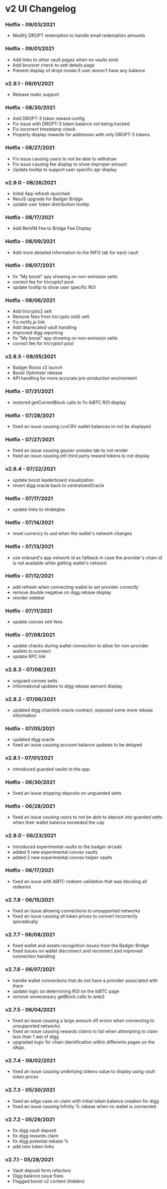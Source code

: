 # v2 UI Changelog

### Hotfix - 09/03/2021

-   Modify DROPT redemption to handle small redemption amounts

### Hotfix - 09/01/2021

-   Add links to other vault pages when no vaults exist
-   Add bouncer check to sett details page
-   Prevent display of dropt modal if user doesn't have any balance

### v2.9.1 - 09/01/2021

-   Release matic support

### Hotfix - 08/30/2021

-   Add DROPT-3 token reward config
-   Fix issue with DROPT-3 token balance not being tracked
-   Fix incorrect timestamp check
-   Properly display rewards for addresses with only DROPT-3 tokens

### Hotfix - 08/27/2021

-   Fix issue causing users to not be able to withdraw
-   Fix issue causing fee display to show improper amount
-   Update tooltip to support user specific apr display

### v2.9.0 - 08/26/2021

-   Initial App refresh launched
-   RenJS upgrade for Badger Bridge
-   update user token distribution tooltip

### Hotfix - 08/17/2021

-   Add RenVM Fee to Bridge Fee Display

### Hotfix - 08/09/2021

-   Add more detailed information to the INFO tab for each vault

### Hotfix - 08/07/2021

-   fix "My boost" apy showing on non-emission setts
-   correct fee for tricrypto1 pool
-   update tooltip to show user specific ROI

### Hotfix - 08/06/2021

-   Add tricrypto2 sett
-   Remove fees from tricrypto (old) sett
-   Fix notify.js link
-   Add deprecated vault handling
-   improved digg reporting
-   fix "My boost" apy showing on non-emission setts
-   correct fee for tricrypto1 pool

### v2.8.5 - 08/05/2021

-   Badger Boost v2 launch
-   Boost Optimizer release
-   API handling for more accurate pre-production environment

### Hotfix - 07/31/2021

-   restored getCurrentBlock calls to fix ibBTC ROI display

### Hotfix - 07/28/2021

-   fixed an issue causing cvxCRV wallet balances to not be displayed

### Hotfix - 07/27/2021

-   fixed an issue causing geyser unstake tab to not render
-   fixed an issue causing eth third party reward tokens to not display

### v2.8.4 - 07/22/2021

-   update boost leaderboard visualization
-   revert digg oracle back to centralizedOracle

### Hotfix - 07/17/2021

-   update links to strategies

### Hotfix - 07/14/2021

-   reset currency to usd when the wallet's network changes

### Hotfix - 07/13/2021

-   use onboard's app network id as fallback in case the provider's chain id is not available while getting wallet's network

### Hotfix - 07/12/2021

-   add refresh when connecting wallet to set provider correctly
-   remove double negative on digg rebase display
-   reorder sidebar

### Hotfix - 07/11/2021

-   update convex sett fees

### Hotfix - 07/08/2021

-   update checks during wallet connection to allow for non-provider wallets to connect
-   update RPC link

### v2.8.3 - 07/08/2021

-   unguard convex setts
-   informational updates to digg rebase percent display

### v2.8.2 - 07/06/2021

-   updated digg chainlink oracle contract, exposed some more rebase information

### Hotfix - 07/05/2021

-   updated digg oracle
-   fixed an issue causing account balance updates to be delayed

### v2.8.1 - 07/01/2021

-   introduced guarded vaults to the app

### Hotfix - 06/30/2021

-   fixed an issue stopping deposits on unguarded setts

### Hotfix - 06/28/2021

-   fixed an issue causing users to not be able to deposit into guarded setts when their wallet balance exceeded the cap

### v2.8.0 - 06/23/2021

-   introduced experimental vaults to the badger arcade
-   added 5 new experimental convex vaults
-   added 2 new experimental convex helper vaults

### Hotfix - 06/17/2021

-   fixed an issue with ibBTC redeem validation that was blocking all redeems

### v2.7.8 - 06/15/2021

-   fixed an issue allowing connections to unsupported networks
-   fixed an issue causing all token prices to convert incorrectly sporadically

### v2.7.7 - 06/08/2021

-   fixed wallet and assets recognition issues from the Badger Bridge
-   fixed issues on wallet disconnect and reconnect and improved connection handling

### v2.7.6 - 06/07/2021

-   handle wallet connections that do not have a provider associated with them
-   update logic on determining ROI on the ibBTC page
-   remove unnecessary getBlock calls to web3

### v2.7.5 - 06/04/2021

-   fixed an issue causing a large amount off errors when connecting to unsupported networks
-   fixed an issue causing rewards claims to fail when attempting to claim less than 1 wei of digg
-   upgraded logic for chain identification within differents pages on the dApp.

### v2.7.4 - 06/02/2021

-   fixed an issue causing underlying tokens value to display using vault token prices

### v2.7.3 - 05/30/2021

-   fixed an edge case on claim with initial token balance creation for digg
-   fixed an issue causing Infinity % rebase when no wallet is connected

### v2.7.2 - 05/29/2021

-   fix digg vault deposit
-   fix digg rewards claim
-   fix digg potential rebase %
-   add new token links

### v2.7.1 - 05/28/2021

-   Vault deposit form refactors
-   Digg balance issue fixes
-   Flagged boost v2 content (hidden)
